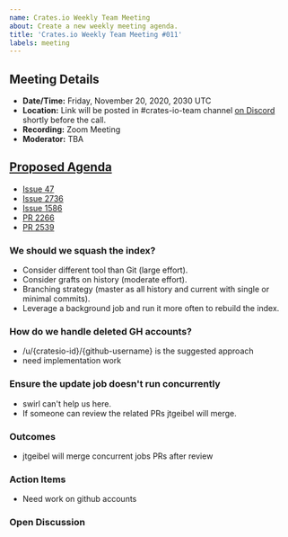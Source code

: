 ```yaml
---
name: Crates.io Weekly Team Meeting
about: Create a new weekly meeting agenda.
title: 'Crates.io Weekly Team Meeting #011'
labels: meeting
---
```


<!-- Thanks stacksgov - https://github.com/stacksgov/pm/pull/44/files -->

## Meeting Details
<!-- Please be sure to update the date in both the first line and the time zone conversion link below! -->
- **Date/Time:** Friday, November 20, 2020, 2030 UTC
- **Location:** Link will be posted in #crates-io-team channel [on Discord](https://discord.gg/rust-lang) shortly before the call.
- **Recording:** Zoom Meeting
- **Moderator:** TBA

## [Proposed Agenda](https://github.com/rust-lang/crates.io/projects/3) 

* [Issue 47](https://github.com/rust-lang/crates-io-cargo-teams/issues/47)
* [Issue 2736](https://github.com/rust-lang/crates.io/issues/2736)
* [Issue 1586](https://github.com/rust-lang/crates.io/issues/1586)
* [PR 2266](https://github.com/rust-lang/crates.io/pull/2266)
* [PR 2539](https://github.com/rust-lang/crates.io/pull/2539)


### We should we squash the index?
  
  * Consider different tool than Git (large effort).
  * Consider grafts on history (moderate effort).
  * Branching strategy (master as all history and current with single or minimal commits).
  * Leverage a background job and run it more often to rebuild the index.

### How do we handle deleted GH accounts?

  * /u/{cratesio-id}/{github-username} is the suggested approach
  * need implementation work

### Ensure the update job doesn't run concurrently
  
  * swirl can't help us here.
  * If someone can review the related PRs jtgeibel will merge. 

### Outcomes

<!-- Rough Notes from Agenda Items -->

* jtgeibel will merge concurrent jobs PRs after review

### Action Items

<!-- Items here can be carried over from previous weeks, and typically include a 1 or 2 sentence description of the related action and a link to issues or relevant materials. -->

* Need work on github accounts

### Open Discussion

<!-- Items here can be carried over from previous weeks, and typically include a link to issues or relevant materials. -->